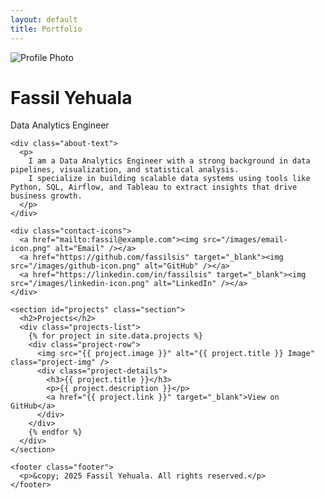 ```yaml
---
layout: default
title: Portfolio
---
```


<div class="layout">

  <!-- Sidebar -->
  <div class="sidebar">
    <img src="images/placeholder.jpg" alt="Profile Photo" class="profile-pic" />
    <h1>Fassil Yehuala</h1>
    <p class="title">Data Analytics Engineer</p>

    <div class="about-text">
      <p>
        I am a Data Analytics Engineer with a strong background in data pipelines, visualization, and statistical analysis.
        I specialize in building scalable data systems using tools like Python, SQL, Airflow, and Tableau to extract insights that drive business growth.
      </p>
    </div>

    <div class="contact-icons">
      <a href="mailto:fassil@example.com"><img src="/images/email-icon.png" alt="Email" /></a>
      <a href="https://github.com/fassilsis" target="_blank"><img src="/images/github-icon.png" alt="GitHub" /></a>
      <a href="https://linkedin.com/in/fassilsis" target="_blank"><img src="/images/linkedin-icon.png" alt="LinkedIn" /></a>
    </div>
  </div>

  <!-- Main Content -->
  <div class="main-content">
    
    <section id="projects" class="section">
      <h2>Projects</h2>
      <div class="projects-list">
        {% for project in site.data.projects %}
        <div class="project-row">
          <img src="{{ project.image }}" alt="{{ project.title }} Image" class="project-img" />
          <div class="project-details">
            <h3>{{ project.title }}</h3>
            <p>{{ project.description }}</p>
            <a href="{{ project.link }}" target="_blank">View on GitHub</a>
          </div>
        </div>
        {% endfor %}
      </div>
    </section>

    <footer class="footer">
      <p>&copy; 2025 Fassil Yehuala. All rights reserved.</p>
    </footer>

  </div>

</div>


